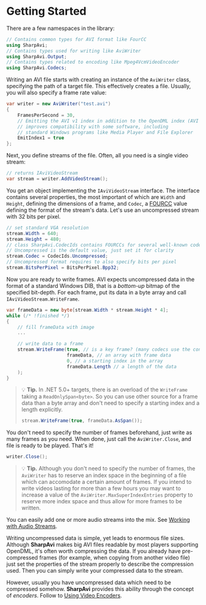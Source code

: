 # Getting Started

There are a few namespaces in the library:
```cs
// Contains common types for AVI format like FourCC
using SharpAvi;
// Contains types used for writing like AviWriter
using SharpAvi.Output;
// Contains types related to encoding like Mpeg4VcmVideoEncoder
using SharpAvi.Codecs;
```

Writing an AVI file starts with creating an instance of the `AviWriter` class, specifying the path of a target file. This effectively creates a file. Usually, you will also specify a frame rate value:
```cs
var writer = new AviWriter("test.avi")
{
    FramesPerSecond = 30,
    // Emitting the AVI v1 index in addition to the OpenDML index (AVI v2)
    // improves compatibility with some software, including 
    // standard Windows programs like Media Player and File Explorer
    EmitIndex1 = true
};
```

Next, you define streams of the file. Often, all you need is a single video stream:
```cs
// returns IAviVideoStream
var stream = writer.AddVideoStream();
```

You get an object implementing the `IAviVideoStream` interface. The interface contains several properties, the most important of which are `Width` and `Height`, defining the dimensions of a frame, and `Codec`, a [FOURCC](https://wikipedia.org/wiki/FourCC) value defining the format of the stream's data. Let's use an uncompressed stream with 32 bits per pixel.
```cs
// set standard VGA resolution
stream.Width = 640;
stream.Height = 480;
// class SharpAvi.CodecIds contains FOURCCs for several well-known codecs
// Uncompressed is the default value, just set it for clarity
stream.Codec = CodecIds.Uncompressed;
// Uncompressed format requires to also specify bits per pixel
stream.BitsPerPixel = BitsPerPixel.Bpp32;
```

Now you are ready to write frames. AVI expects uncompressed data in the format of a standard Windows DIB, that is a _bottom-up_ bitmap of the specified bit-depth. For each frame, put its data in a byte array and call `IAviVideoStream.WriteFrame`.
```cs
var frameData = new byte[stream.Width * stream.Height * 4];
while (/* !finished */)
{
    // fill frameData with image
    ...

    // write data to a frame
    stream.WriteFrame(true, // is a key frame? (many codecs use the concept of key frames, for others - all frames are keys)
                      frameData, // an array with frame data
                      0, // a starting index in the array
                      frameData.Length // a length of the data
    );
}
```

> :bulb: **Tip.** In .NET 5.0+ targets, there is an overload of the `WriteFrame` taking a `ReadOnlySpan<byte>`. So you can use other source for a frame data than a byte array and don't need to specify a starting index and a length explicitly.
> ```cs
> stream.WriteFrame(true, frameData.AsSpan());
> ```

You don't need to specify the number of frames beforehand, just write as many frames as you need. When done, just call the `AviWriter.Close`, and file is ready to be played. That's it!
```cs
writer.Close();
```

> :bulb: **Tip.** Although you don't need to specify the number of frames, the `AviWriter` has to reserve an index space in the beginning of a file which can accomodate a certain amount of frames. If you intend to write videos lasting for more than a few hours you may want to increase a value of the `AviWriter.MaxSuperIndexEntries` property to reserve more index space and thus allow for more frames to be written.

You can easily add one or more audio streams into the mix. See [Working with Audio Streams](working-with-audio-streams.md).

Writing uncompressed data is simple, yet leads to enormous file sizes. Although **SharpAvi** makes big AVI files readable by most players supporting OpenDML, it's often worth compressing the data.
If you already have pre-compressed frames (for example, when copying from another video file) just set the properties of the stream properly to describe the compression used. Then you can simply write your compressed data to the stream.

However, usually you have uncompressed data which need to be compressed somehow. **SharpAvi** provides this ability through the concept of _encoders_. Follow to [Using Video Encoders](using-video-encoders.md).
